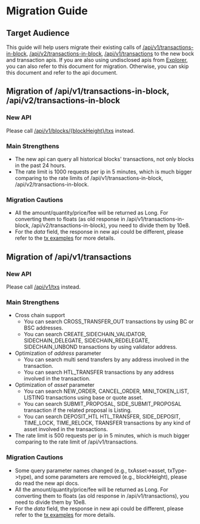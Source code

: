# Migration Guide

## Target Audience
This guide will help users migrate their existing calls of [/api/v1/transactions-in-block](https://docs.bnbchain.world/api-reference/dex-api/paths.html#apiv1transactions-in-blockblockheight), [/api/v2/transactions-in-block](https://docs.bnbchain.world/api-reference/dex-api/paths.html#apiv2transactions-in-blockblockheight), [/api/v1/transactions](https://docs.bnbchain.world/api-reference/dex-api/paths.html#apiv1transactions) to the new bock and transaction apis.
If you are also using undisclosed apis from [Explorer](https://explorer.bnbchain.world), you can also refer to this document for migration.
Otherwise, you can skip this document and refer to the api document.


## Migration of /api/v1/transactions-in-block, /api/v2/transactions-in-block
### New API
Please call [/api/v1/blocks/{blockHeight}/txs](http://api.binance.org/bc/api/v1/blocks/{height}/txs) instead.

### Main Strengthens
* The new api can query all historical blocks' transactions, not only blocks in the past 24 hours.
* The rate limit is 1000 requests per ip in 5 minutes, which is much bigger comparing to the rate limits of /api/v1/transactions-in-block, /api/v2/transactions-in-block.

### Migration Cautions
* All the amount/quantity/price/fee will be returned as Long. For converting them to floats (as old response in /api/v1/transactions-in-block, /api/v2/transactions-in-block), you need to divide them by 10e8.
* For the *data* field, the response in new api could be different, please refer to the [tx examples](block-service-example.md) for more details.


## Migration of /api/v1/transactions
### New API
Please call [/api/v1/txs](http://api.binance.org/bc/api/v1/txs?address={address}&startTime={startTime}&endTime={endTime}) instead.

### Main Strengthens
* Cross chain support
    * You can search CROSS_TRANSFER_OUT transactions by using BC or BSC addresses.
    * You can search CREATE_SIDECHAIN_VALIDATOR, SIDECHAIN_DELEGATE, SIDECHAIN_REDELEGATE, SIDECHAIN_UNBOND transactions by using validator address.
* Optimization of *address* parameter
    * You can search multi send transfers by any address involved in the transaction.
    * You can search HTL_TRANSFER transactions by any address involved in the transaction.
* Optimization of *asset* parameter
    * You can search NEW_ORDER, CANCEL_ORDER, MINI_TOKEN_LIST, LISTING transactions using base or quote asset.
    * You can search SUBMIT_PROPOSAL, SIDE_SUBMIT_PROPOSAL transaction if the related proposal is Listing.
    * You can search DEPOSIT_HTL HTL_TRANSFER, SIDE_DEPOSIT, TIME_LOCK, TIME_RELOCK, TRANSFER transactions by any kind of asset involved in the transactions.
* The rate limit is 500 requests per ip in 5 minutes, which is much bigger comparing to the rate limit of /api/v1/transactions.

### Migration Cautions

* Some query parameter names changed (e.g., txAsset->asset, txType->type), and some parameters are removed (e.g., blockHeight), please do read the new api docs.
* All the amount/quantity/price/fee will be returned as Long. For converting them to floats (as old response in /api/v1/transactions), you need to divide them by 10e8.
* For the *data* field, the response in new api could be different, please refer to the [tx examples](block-service-example.md) for more details.